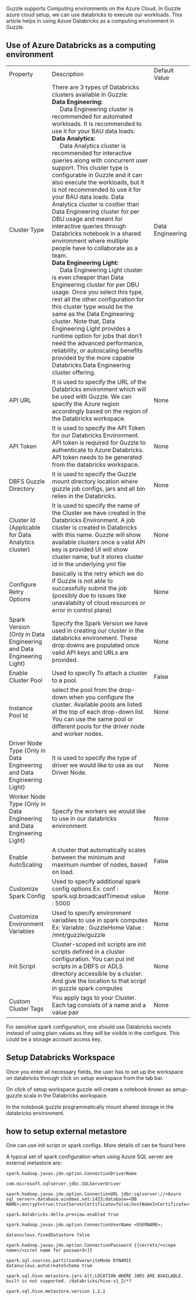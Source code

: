 
Guzzle supports Computing environments on the Azure Cloud. In Guzzle azure cloud setup, we can use databricks to execute our workloads. This article helps in using Azure Databricks as a computing environment in Guzzle.

## Use of Azure Databricks as a computing environment

<table>
  <tr>
    <td>Property </td>
    <td>Description</td>
    <td>Default Value</td>
  </tr>
  <tr>
    <td>Cluster Type</td>
    <td>
    There are 3 types of Databricks clusters available in Guzzle:<br/>
    <b>Data Engineering:</b><br/>
    &nbsp;&nbsp;&nbsp;&nbsp; Data Engineering cluster is recommended for automated workloads. It is recommended to use it for your BAU data loads.<br/>
    <b>Data Analytics:</b> <br/>
      &nbsp;&nbsp;&nbsp;&nbsp; Data Analytics cluster is recommended for interactive queries along with concurrent user support. This cluster type is configurable in Guzzle and it can also execute the workloads, but it is not recommended to use it for your BAU data loads. Data Analytics cluster is costlier than Data Engineering cluster for per DBU usage and meant for interactive queries through Databricks notebook in a shared environment where multiple people have to collaborate as a team.<br/>
    <b>Data Engineering Light:</b> <br/>
      &nbsp;&nbsp;&nbsp;&nbsp; Data Engineering Light cluster is even cheaper than Data Engineering cluster for per DBU usage. Once you select this type, rest all the other configuration for this cluster type would be the same as the Data Engineering cluster. Note that, Data Engineering Light provides a runtime option for jobs that don’t need the advanced performance, reliability, or autoscaling benefits provided by the more capable Databricks Data Engineering cluster offering.
  </td>
    <td>Data Engineering</td>
  </tr>
  <tr>
    <td>API URL</td>
    <td>It is used to specify the URL of the Databricks environment which will be used with Guzzle. We can specify the Azure region accordingly based on the region of the Databricks workspace.</td>
    <td>None</td>
  </tr>
  <tr>
    <td>API Token</td>
    <td>It is used to specify the API Token for our Databricks Environment. API token is required for Guzzle to authenticate to Azure Databricks. API token needs to be generated from the databricks workspace.</td>
    <td>None</td>
  </tr>
  <tr>
    <td>DBFS Guzzle Directory</td>
    <td>It is used to specify the Guzzle mount directory location where guzzle job configs, jars and all bin relies in the Databricks.</td>
    <td>None</td>
  </tr>
  <tr>
    <td>Cluster Id (Applicable for Data Analytics cluster)</td>
    <td>It is used to specify the name of the Cluster we have created in the Databricks Environment. A job cluster is created in Databricks with this name.
Guzzle will show available clusters once a valid API key is provided
UI will show cluster name, but it stores cluster id in the underlying yml file</td>
    <td>None</td>
  </tr>
  <tr>
    <td>Configure Retry Options</td>
    <td>basically is the retry which we do if Guzzle is not able to successfully submit the job (possibly due to issues like unavalabilty of cloud resources or error in control plane)</td>
    <td>None</td>
  </tr>
  <tr>
    <td>Spark Version (Only in Data Engineering and Data Engineering Light)</td>
    <td>Specify the Spark Version we have used in creating our cluster in the databricks environment.
These drop downs are populated once valid API keys and URLs are provided. </td>
    <td>None</td>
  </tr>
  <tr>
    <td>Enable Cluster Pool</td>
    <td>Used to specify To attach a cluster to a pool.</td>
    <td>False</td>
  </tr>
  <tr>
    <td>Instance Pool Id</td>
    <td>select the pool from the drop-down when you configure the cluster. Available pools are listed at the top of each drop-down list. You can use the same pool or different pools for the driver node and worker nodes.</td>
    <td>None</td>
  </tr>
  <tr>
    <td>Driver Node Type (Only in Data Engineering and Data Engineering Light)</td>
    <td>It is used to specify the type of driver we would like to use as our Driver Node.</td>
    <td>None</td>
  </tr>
  <tr>
    <td>Worker Node Type (Only in Data Engineering and Data Engineering Light)</td>
    <td>Specify the workers we would like to use in our databricks environment</td>
    <td>None</td>
  </tr>
  <tr>
    <td>Enable AutoScaling</td>
    <td>A cluster that automatically scales between the minimum and maximum number of nodes, based on load.</td>
    <td>False</td>
  </tr>
  <tr>
    <td>Customize Spark Config</td>
    <td>Used to specify additional spark config options 
Ex: conf : spark.sql.broadcastTimeout 
       value : 5000 </td>
    <td>None</td>
  </tr>
  <tr>
    <td>Customize Environment Variables</td>
    <td>Used to specify environment variables to use in spark computes
Ex: Variable : GuzzleHome
       Value    : /mnt/guzzle/guzzle</td>
    <td>None</td>
  </tr>
  <tr>
    <td>Init Script</td>
    <td>Cluster-scoped init scripts are init scripts defined in a cluster configuration.
You can put init scripts in a DBFS or ADLS directory accessible by a cluster. And give the location to that script in guzzle spark computes</td>
    <td>None</td>
  </tr>
  <tr>
    <td>Custom Cluster Tags</td>
    <td>You apply tags to your Cluster. Each tag consists of a name and a value pair</td>
    <td>None</td>
  </tr>
</table>


For sensitive spark configuration, one should use Databricks secrets instead of using plain values as they will be visible in the configure. This could be a storage account access key.

## Setup Databricks Workspace

Once you enter all necessary fields, the user has to set up the workspace on databricks through click on setup workspace from the tab bar.


On click of setup workspace guzzle will create a notebook known as setup-guzzle.scala in the Databricks workspace.

In the notebook guzzle programmatically mount shared storage in the databricks environment.

## how to setup external metastore

One can use init script or spark configs. More details of can be found here

A typical set of spark configuration when using Azure SQL server are external metastore are:

    spark.hadoop.javax.jdo.option.ConnectionDriverName 

    com.microsoft.sqlserver.jdbc.SQLServerDriver

    spark.hadoop.javax.jdo.option.ConnectionURL jdbc:sqlserver://<Azure sql server>.database.windows.net:1433;database=<DB NAME>;encrypt=true;trustServerCertificate=false;hostNameInCertificate=*.database.windows.net;loginTimeout=30;

    spark.databricks.delta.preview.enabled true

    spark.hadoop.javax.jdo.option.ConnectionUserName <USERNAME>;

    datanucleus.fixedDatastore false

    spark.hadoop.javax.jdo.option.ConnectionPassword {{secrets/<scope name>/<scret name for password>}}

    spark.sql.sources.partitionOverwriteMode DYNAMIC datanucleus.autoCreateSchema true

    spark.sql.hive.metastore.jars &lt;LOCATION WHERE JARS ARE AVAILABLE. built is not supported. /databricks/hive-v1_2/*?

    spark.sql.hive.metastore.version 1.2.1


